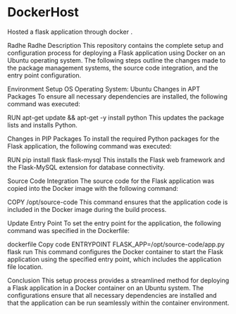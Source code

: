 # DockerHost
Hosted a flask application through docker . 

Radhe Radhe
Description
This repository contains the complete setup and configuration process for deploying a Flask application using Docker on an Ubuntu operating system. The following steps outline the changes made to the package management systems, the source code integration, and the entry point configuration.

Environment Setup
OS
Operating System: Ubuntu
Changes in APT Packages
To ensure all necessary dependencies are installed, the following command was executed:



RUN apt-get update && apt-get -y install python
This updates the package lists and installs Python.

Changes in PIP Packages
To install the required Python packages for the Flask application, the following command was executed:


RUN pip install flask flask-mysql
This installs the Flask web framework and the Flask-MySQL extension for database connectivity.

Source Code Integration
The source code for the Flask application was copied into the Docker image with the following command:


COPY /opt/source-code
This command ensures that the application code is included in the Docker image during the build process.

Update Entry Point
To set the entry point for the application, the following command was specified in the Dockerfile:

dockerfile
Copy code
ENTRYPOINT FLASK_APP=/opt/source-code/app.py flask run
This command configures the Docker container to start the Flask application using the specified entry point, which includes the application file location.

Conclusion
This setup process provides a streamlined method for deploying a Flask application in a Docker container on an Ubuntu system. The configurations ensure that all necessary dependencies are installed and that the application can be run seamlessly within the container environment.
